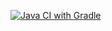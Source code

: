 [![Java CI with Gradle](https://github.com/TregubovAV/Rest/actions/workflows/gradle.yml/badge.svg)](https://github.com/TregubovAV/Rest/actions/workflows/gradle.yml)
